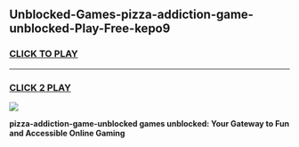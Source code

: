 
## Unblocked-Games-pizza-addiction-game-unblocked-Play-Free-kepo9
<h3>
<a href="https://premium76.site?title=pizza-addiction-game-unblocked&ref=09A">CLICK TO PLAY</a></h3>
<hr>

<h3>
<a href="https://premium76.site?title=pizza-addiction-game-unblocked&ref=09A">CLICK 2 PLAY</a>
  
</h3>

<a href="https://premium76.site?title=pizza-addiction-game-unblocked&ref=09A"><img src="https://clearcache.store/games.png"></a>


**pizza-addiction-game-unblocked games unblocked: Your Gateway to Fun and Accessible Online Gaming**
